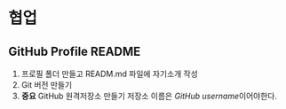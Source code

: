 # 협업
## GitHub Profile README
1. 프로필 폴더 만들고 READM.md 파일에 자기소개 작성
2. Git 버전 만들기
3. **중요** GitHub 원격저장소 만들기
    저장소 이름은 *GitHub username*이어야한다.